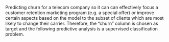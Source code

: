 Predicting churn for a telecom company so it can can effectively focus a customer retention marketing program (e.g. a special offer) or improve certain aspects based on the model to the subset of clients which are most likely to change their carrier. Therefore, the “churn” column is chosen as target and the following predictive analysis is a supervised classification problem.
